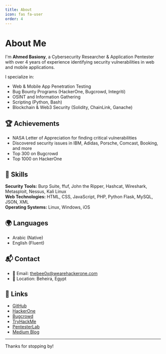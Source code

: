 ```yaml
---
title: About
icon: fas fa-user
order: 4
---
```


# About Me

I'm **Ahmed Basiony**, a Cybersecurity Researcher & Application Pentester with over 4 years of experience identifying security vulnerabilities in web and mobile applications.

I specialize in:

- Web & Mobile App Penetration Testing  
- Bug Bounty Programs (HackerOne, Bugcrowd, Integriti)  
- OSINT and Information Gathering  
- Scripting (Python, Bash)  
- Blockchain & Web3 Security (Solidity, ChainLink, Ganache)

## 🏆 Achievements

- NASA Letter of Appreciation for finding critical vulnerabilities  
- Discovered security issues in IBM, Adidas, Porsche, Comcast, Booking, and more  
- Top 300 on Bugcrowd  
- Top 1000 on HackerOne  

## 🧰 Skills

**Security Tools:** Burp Suite, ffuf, John the Ripper, Hashcat, Wireshark, Metasploit, Nessus, Kali Linux  
**Web Technologies:** HTML, CSS, JavaScript, PHP, Python Flask, MySQL, JSON, XML  
**Operating Systems:** Linux, Windows, iOS  

## 🌍 Languages

- Arabic (Native)  
- English (Fluent)  

## 📬 Contact

- 📧 Email: [thebee0x@wearehackerone.com](mailto:thebee0x@wearehackerone.com)  
- 📍 Location: Beheira, Egypt  

## 🔗 Links

- [GitHub](https://github.com/besioo)  
- [HackerOne](https://hackerone.com/thebee0x?type=user)  
- [Bugcrowd](https://bugcrowd.com/thebee0x)  
- [TryHackMe](https://tryhackme.com/p/thebee0x)  
- [PentesterLab](https://pentesterlab.com/profile/thebee0x)  
- [Medium Blog](https://medium.com/@besioo)

---

Thanks for stopping by!
